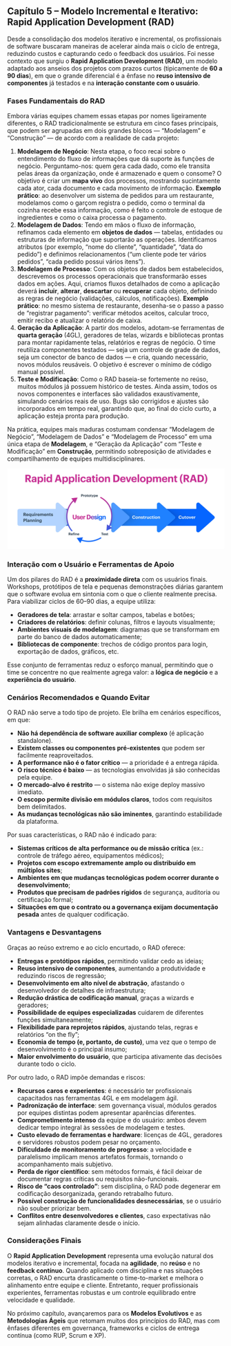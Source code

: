## Capítulo 5 – Modelo Incremental e Iterativo: Rapid Application Development (RAD)

Desde a consolidação dos modelos iterativo e incremental, os profissionais de software buscaram maneiras de acelerar ainda mais o ciclo de entrega, reduzindo custos e capturando cedo o feedback dos usuários. Foi nesse contexto que surgiu o **Rapid Application Development (RAD)**, um modelo adaptado aos anseios dos projetos com prazos curtos (tipicamente de **60 a 90 dias**), em que o grande diferencial é a ênfase no **reuso intensivo de componentes** já testados e na **interação constante com o usuário**.

### Fases Fundamentais do RAD

Embora várias equipes chamem essas etapas por nomes ligeiramente diferentes, o RAD tradicionalmente se estrutura em cinco fases principais, que podem ser agrupadas em dois grandes blocos — “Modelagem” e “Construção” — de acordo com a realidade de cada projeto:

1. **Modelagem de Negócio**: Nesta etapa, o foco recai sobre o entendimento do fluxo de informações que dá suporte às funções de negócio. Perguntamo-nos: quem gera cada dado, como ele transita pelas áreas da organização, onde é armazenado e quem o consome? O objetivo é criar um **mapa vivo** dos processos, mostrando sucintamente cada ator, cada documento e cada movimento de informação. **Exemplo prático**: ao desenvolver um sistema de pedidos para um restaurante, modelamos como o garçom registra o pedido, como o terminal da cozinha recebe essa informação, como é feito o controle de estoque de ingredientes e como o caixa processa o pagamento.
2. **Modelagem de Dados**: Tendo em mãos o fluxo de informação, refinamos cada elemento em **objetos de dados** — tabelas, entidades ou estruturas de informação que suportarão as operações. Identificamos atributos (por exemplo, “nome do cliente”, “quantidade”, “data do pedido”) e definimos relacionamentos (“um cliente pode ter vários pedidos”, “cada pedido possui vários itens”).
3. **Modelagem de Processo**: Com os objetos de dados bem estabelecidos, descrevemos os processos operacionais que transformarão esses dados em ações. Aqui, criamos fluxos detalhados de como a aplicação deverá **incluir**, **alterar**, **descartar** ou **recuperar** cada objeto, definindo as regras de negócio (validações, cálculos, notificações). **Exemplo prático**: no mesmo sistema de restaurante, desenha-se o passo a passo de “registrar pagamento”: verificar métodos aceitos, calcular troco, emitir recibo e atualizar o relatório de caixa.
4. **Geração da Aplicação**:  A partir dos modelos, adotam-se ferramentas de **quarta geração** (4GL), geradores de telas, wizards e bibliotecas prontas para montar rapidamente telas, relatórios e regras de negócio. O time reutiliza componentes testados — seja um controle de grade de dados, seja um conector de banco de dados — e cria, quando necessário, novos módulos reusáveis. O objetivo é escrever o mínimo de código manual possível.
5. **Teste e Modificação**: Como o RAD baseia-se fortemente no reúso, muitos módulos já possuem histórico de testes. Ainda assim, todos os novos componentes e interfaces são validados exaustivamente, simulando cenários reais de uso. Bugs são corrigidos e ajustes são incorporados em tempo real, garantindo que, ao final do ciclo curto, a aplicação esteja pronta para produção.

Na prática, equipes mais maduras costumam condensar “Modelagem de Negócio”, “Modelagem de Dados” e “Modelagem de Processo” em uma única etapa de **Modelagem**, e “Geração da Aplicação” com “Teste e Modificação” em **Construção**, permitindo sobreposição de atividades e compartilhamento de equipes multidisciplinares.

<div align="center">
  <img width="680px" src="./img/05-rad.png">
</div>

### Interação com o Usuário e Ferramentas de Apoio

Um dos pilares do RAD é a **proximidade direta** com os usuários finais. Workshops, protótipos de tela e pequenas demonstrações diárias garantem que o software evolua em sintonia com o que o cliente realmente precisa. Para viabilizar ciclos de 60–90 dias, a equipe utiliza:

- **Geradores de tela**: arrastar e soltar campos, tabelas e botões;
- **Criadores de relatórios**: definir colunas, filtros e layouts visualmente;
- **Ambientes visuais de modelagem**: diagramas que se transformam em parte do banco de dados automaticamente;
- **Bibliotecas de componente**: trechos de código prontos para login, exportação de dados, gráficos, etc.

Esse conjunto de ferramentas reduz o esforço manual, permitindo que o time se concentre no que realmente agrega valor: a **lógica de negócio** e a **experiência do usuário**.

### Cenários Recomendados e Quando Evitar

O RAD não serve a todo tipo de projeto. Ele brilha em cenários específicos, em que:

- **Não há dependência de software auxiliar complexo** (é aplicação standalone).
- **Existem classes ou componentes pré-existentes** que podem ser facilmente reaproveitados.
- **A performance não é o fator crítico** — a prioridade é a entrega rápida.
- **O risco técnico é baixo** — as tecnologias envolvidas já são conhecidas pela equipe.
- **O mercado-alvo é restrito** — o sistema não exige deploy massivo imediato.
- **O escopo permite divisão em módulos claros**, todos com requisitos bem delimitados.
- **As mudanças tecnológicas não são iminentes**, garantindo estabilidade da plataforma.

Por suas características, o RAD não é indicado para:

- **Sistemas críticos de alta performance ou de missão crítica** (ex.: controle de tráfego aéreo, equipamentos médicos);
- **Projetos com escopo extremamente amplo ou distribuído em múltiplos sites**;
- **Ambientes em que mudanças tecnológicas podem ocorrer durante o desenvolvimento**;
- **Produtos que precisam de padrões rígidos** de segurança, auditoria ou certificação formal;
- **Situações em que o contrato ou a governança exijam documentação pesada** antes de qualquer codificação.

### Vantagens e Desvantagens

Graças ao reúso extremo e ao ciclo encurtado, o RAD oferece:

- **Entregas e protótipos rápidos**, permitindo validar cedo as ideias;
- **Reuso intensivo de componentes**, aumentando a produtividade e reduzindo riscos de regressão;
- **Desenvolvimento em alto nível de abstração**, afastando o desenvolvedor de detalhes de infraestrutura;
- **Redução drástica de codificação manual**, graças a wizards e geradores;
- **Possibilidade de equipes especializadas** cuidarem de diferentes funções simultaneamente;
- **Flexibilidade para reprojetos rápidos**, ajustando telas, regras e relatórios “on the fly”;
- **Economia de tempo (e, portanto, de custo)**, uma vez que o tempo de desenvolvimento é o principal insumo;
- **Maior envolvimento do usuário**, que participa ativamente das decisões durante todo o ciclo.

Por outro lado, o RAD impõe demandas e riscos:

- **Recursos caros e experientes**: é necessário ter profissionais capacitados nas ferramentas 4GL e em modelagem ágil.
- **Padronização de interface**: sem governança visual, módulos gerados por equipes distintas podem apresentar aparências diferentes.
- **Comprometimento intenso** da equipe e do usuário: ambos devem dedicar tempo integral às sessões de modelagem e testes.
- **Custo elevado de ferramentas e hardware**: licenças de 4GL, geradores e servidores robustos podem pesar no orçamento.
- **Dificuldade de monitoramento de progresso**: a velocidade e paralelismo implicam menos artefatos formais, tornando o acompanhamento mais subjetivo.
- **Perda de rigor científico**: sem métodos formais, é fácil deixar de documentar regras críticas ou requisitos não-funcionais.
- **Risco de “caos controlado”**: sem disciplina, o RAD pode degenerar em codificação desorganizada, gerando retrabalho futuro.
- **Possível construção de funcionalidades desnecessárias**, se o usuário não souber priorizar bem.
- **Conflitos entre desenvolvedores e clientes**, caso expectativas não sejam alinhadas claramente desde o início.

### Considerações Finais

O **Rapid Application Development** representa uma evolução natural dos modelos iterativo e incremental, focada na **agilidade**, no **reúso** e no **feedback contínuo**. Quando aplicado com disciplina e nas situações corretas, o RAD encurta drasticamente o time-to-market e melhora o alinhamento entre equipe e cliente. Entretanto, requer profissionais experientes, ferramentas robustas e um controle equilibrado entre velocidade e qualidade.

No próximo capítulo, avançaremos para os **Modelos Evolutivos** e as **Metodologias Ágeis** que retomam muitos dos princípios do RAD, mas com ênfases diferentes em governança, frameworks e ciclos de entrega contínua (como RUP, Scrum e XP).
